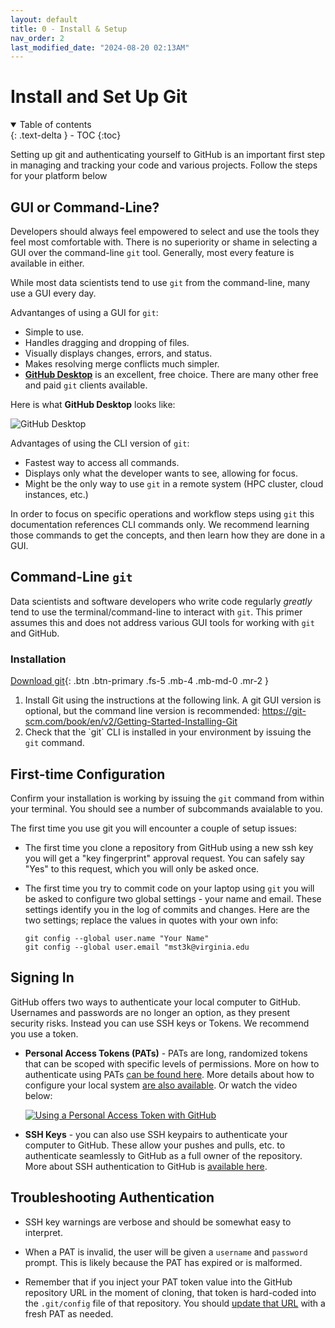 ```yaml
---
layout: default
title: 0 - Install & Setup
nav_order: 2
last_modified_date: "2024-08-20 02:13AM"
---
```


# Install and Set Up Git

<details open markdown="block">
  <summary>
    Table of contents
  </summary>
  {: .text-delta }
- TOC
{:toc}
</details>

Setting up git and authenticating yourself to GitHub is an important first step in managing and tracking your code and various projects. Follow the steps for your platform below

## GUI or Command-Line?

Developers should always feel empowered to select and use the tools they feel most comfortable with. There is no superiority or shame in selecting a GUI over the command-line `git` tool. Generally, most every feature is available in either.

While most data scientists tend to use `git` from the command-line, many use a GUI every day.

Advantanges of using a GUI for `git`:

- Simple to use.
- Handles dragging and dropping of files.
- Visually displays changes, errors, and status.
- Makes resolving merge conflicts much simpler.
- [**GitHub Desktop**](https://github.com/apps/desktop) is an excellent, free choice. There are many other free and paid `git` clients available.

Here is what **GitHub Desktop** looks like:

![GitHub Desktop](https://images.ctfassets.net/8aevphvgewt8/5fErhOtgvjrf97d7wOoARB/b262e06c615977f33046c468147aa114/screenshot-windows-dark.png)

Advantages of using the CLI version of `git`:

- Fastest way to access all commands.
- Displays only what the developer wants to see, allowing for focus.
- Might be the only way to use `git` in a remote system (HPC cluster, cloud instances, etc.)

In order to focus on specific operations and workflow steps using `git` this documentation references CLI commands only. We recommend learning those commands to get the concepts, and then learn how they are done in a GUI.

## Command-Line `git`

Data scientists and software developers who write code regularly *greatly* tend to use the terminal/command-line to interact with `git`. This primer assumes this and does not address various GUI tools for working with `git` and GitHub.

### Installation

[Download git]([docs/setup/](https://git-scm.com/downloads)){: .btn .btn-primary .fs-5 .mb-4 .mb-md-0 .mr-2 }

<ol style="list-style-type: decimal;">
    <li>Install Git using the instructions at the following link. A git GUI version is optional, but the command line version is recommended: <a href="https://git-scm.com/book/en/v2/Getting-Started-Installing-Git" target="_blank" rel="noopener">https://git-scm.com/book/en/v2/Getting-Started-Installing-Git</a>&nbsp;</li>
    <li>Check that the `git` CLI is installed in your environment by issuing the <code>git</code> command.</li>
</ol>

## First-time Configuration

Confirm your installation is working by issuing the `git` command from within your terminal. You should see a number of subcommands avaialable to you.

The first time you use git you will encounter a couple of setup issues:

- The first time you clone a repository from GitHub using a new ssh key you will get a "key fingerprint" approval request. You can safely say "Yes" to this request, which you will only be asked once.
- The first time you try to commit code on your laptop using `git` you will be asked to configure two global settings - your name and email. These settings identify you in the log of commits and changes. Here are the two settings; replace the values in quotes with your own info:


      git config --global user.name "Your Name"
      git config --global user.email "mst3k@virginia.edu

## Signing In

GitHub offers two ways to authenticate your local computer to GitHub. Usernames and passwords are no longer an option, as they present security risks. Instead you can use SSH keys or Tokens. We recommend you use a token.

- **Personal Access Tokens (PATs)** - PATs are long, randomized tokens that can be scoped with specific levels of permissions. More on how to authenticate using PATs [can be found here](https://docs.github.com/en/authentication/keeping-your-account-and-data-secure/managing-your-personal-access-tokens). More details about how to configure your local system [are also available](../token-authentication). Or watch the video below:

    [![Using a Personal Access Token with GitHub](https://i.ytimg.com/vi/CJDy2I9mY_s/maxresdefault.jpg)](https://www.youtube.com/embed/C4R2mMx6C-k?si=UPknm4ygzhenNrRN)

- **SSH Keys** - you can also use SSH keypairs to authenticate your computer to GitHub. These allow your pushes and pulls, etc. to authenticate seamlessly to GitHub as a full owner of the repository. More about SSH authentication to GitHub is [available here](https://docs.github.com/en/authentication/connecting-to-github-with-ssh).

## Troubleshooting Authentication

- SSH key warnings are verbose and should be somewhat easy to interpret.

- When a PAT is invalid, the user will be given a `username` and `password` prompt. This is likely because the PAT has expired or is malformed.
  
- Remember that if you inject your PAT token value into the GitHub repository URL in the moment of cloning, that token is hard-coded into the `.git/config` file of that repository. You should [update that URL](https://uvads.github.io/git-basics/docs/git-advanced/#change-from-ssh-to-token-authentication) with a fresh PAT as needed.
